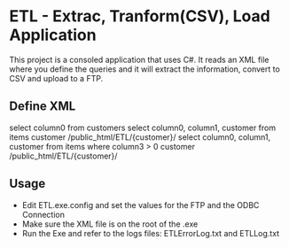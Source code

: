 # ETL - Extrac, Tranform(CSV), Load Application

This project is a consoled application that uses C#. It reads an XML file where you define the queries and it will extract the information, convert to CSV and upload to a FTP.

## Define XML

<queriesLibrary>
	<!-- For filters the attribute "name" is required and it must be equal to the column name in the DB -->
	<filters>       
		<sql name = "customer" >select column0 from customers</sql>        				
	</filters>
	<queries>
        <!-- The query node must have sql, filter and path children elements -->
		<query name = "items" >
			<!-- The value of the SQL element must be the SQL Query -->
            <sql>select column0, column1, customer from items</sql>
			<!-- The attributes field and includeInFile are mandatory for filter,
			the name must be in the value section and it must be equal to the column name in the DB -->
			<filter field = "3" includeInFile="true">customer</filter>
			<!-- The attribute filename is mandatory, the value must be the current path
			the word in curly braces will be replaced by the values given by the filter of this query element -->
            <path filename = "items.csv" >/public_html/ETL/{customer}/</path>
        </query>        
        <query name = "providers" >
            <sql> select column0, column1, customer from items where column3 &gt; 0 </sql>
            <filter field = "3" includeInFile="true">customer</filter>
            <path filename = "providers.csv" >/public_html/ETL/{customer}/</path>
        </query>      
	</queries>
</queriesLibrary>

## Usage
*	Edit ETL.exe.config and set the values for the FTP and the ODBC Connection
*   Make sure the XML file is on the root of the .exe
*	Run the Exe and refer to the logs files: ETLErrorLog.txt and ETLLog.txt